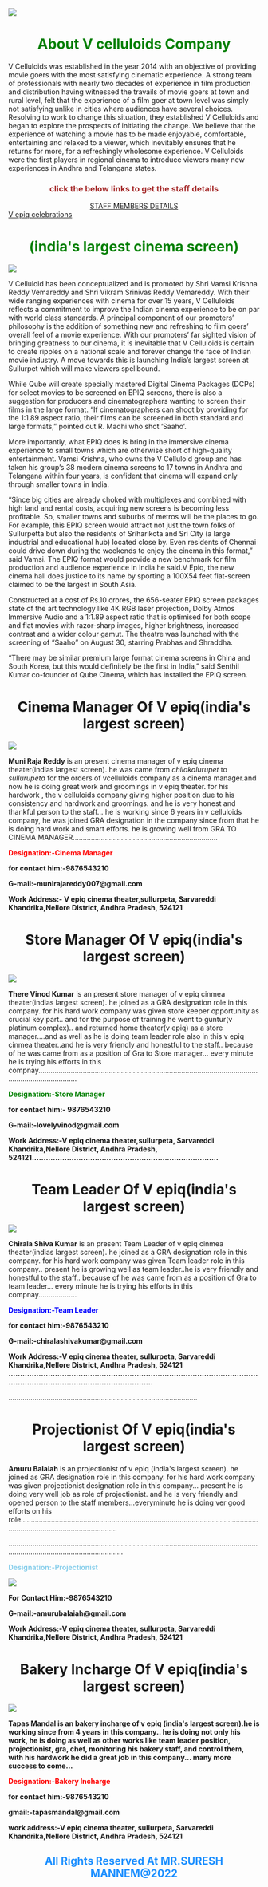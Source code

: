 <html>
<head>
<link href="suresh2ndmarch.css" rel="stylesheet" type="text/css">
 
  </head>

<body>
<img src="https://cdn3.ticketnew.com/partners/img/VCelluloids/logo.png"/>
   <P><center><h1 style="color:green">About V celluloids Company</h1></center>
 
<p>V Celluloids was established in the year 2014 with an objective of providing movie goers with the most satisfying cinematic experience. A strong team of professionals with nearly two decades of experience in film production and distribution having witnessed the travails of movie goers at town and rural level, felt that the experience of a film goer at town level was simply not satisfying unlike in cities where audiences have several choices. Resolving to work to change this situation, they established V Celluloids and began to explore the prospects of initiating the change. We believe that the experience of watching a movie has to be made enjoyable, comfortable, entertaining and relaxed to a viewer, which inevitably ensures that he returns for more, for a refreshingly wholesome experience. V Celluloids were the first players in regional cinema to introduce viewers many new experiences in Andhra and Telangana states.

</p>
    <p><center><h3 style="color:brown">click the below links to get the staff details</h3></center></p>
    <center><a href="staff.html" target="_blank"> STAFF MEMBERS DETAILS</a></center>

 
</div><a href="celebrations.html"> V epiq celebrations</a></center>



  <P><center><h1 style="color:green">(india's largest cinema screen)</h1></center>
  </div>
  <div class="imagepart">
<img src="https://english.cdn.zeenews.com/sites/default/files/2019/08/30/815223-theatre.jpg"/>
</div>
  <div class="text">
<p>V Celluloid has been conceptualized and is promoted by Shri Vamsi Krishna Reddy Vemareddy and Shri Vikram Srinivas Reddy Vemareddy. With their wide ranging experiences with cinema for over 15 years, V Celluloids reflects a commitment to improve the Indian cinema experience to be on par with world class standards. A principal component of our promoters’ philosophy is the addition of something new and refreshing to film goers’ overall feel of a movie experience. With our promoters’ far sighted vision of bringing greatness to our cinema, it is inevitable that V Celluloids is certain to create ripples on a national scale and forever change the face of Indian movie industry. A move towards this is launching India’s largest screen at Sullurpet which will make viewers spellbound.
</p>
<p>While Qube will create specially mastered Digital Cinema Packages (DCPs) for select movies to be screened on EPIQ screens, there is also a suggestion for producers and cinematographers wanting to screen their films in the large format. “If cinematographers can shoot by providing for the 1:1.89 aspect ratio, their films can be screened in both standard and large formats,” pointed out R. Madhi who shot ‘Saaho’.

More importantly, what EPIQ does is bring in the immersive cinema experience to small towns which are otherwise short of high-quality entertainment. Vamsi Krishna, who owns the V Celluloid group and has taken his group’s 38 modern cinema screens to 17 towns in Andhra and Telangana within four years, is confident that cinema will expand only through smaller towns in India.

“Since big cities are already choked with multiplexes and combined with high land and rental costs, acquiring new screens is becoming less profitable. So, smaller towns and suburbs of metros will be the places to go. For example, this EPIQ screen would attract not just the town folks of Sullurpetta but also the residents of Sriharikota and Sri City (a large industrial and educational hub) located close by. Even residents of Chennai could drive down during the weekends to enjoy the cinema in this format,” said Vamsi. The EPIQ format would provide a new benchmark for film production and audience experience in India he said.V Epiq, the new cinema hall does justice to its name by sporting a 100X54 feet flat-screen claimed to be the largest in South Asia.

Constructed at a cost of Rs.10 crores, the 656-seater EPIQ screen packages state of the art technology like 4K RGB laser projection, Dolby Atmos Immersive Audio and a 1:1.89 aspect ratio that is optimised for both scope and flat movies with razor-sharp images, higher brightness, increased contrast and a wider colour gamut. The theatre was launched with the screening of “Saaho” on August 30, starring Prabhas and Shraddha.

“There may be similar premium large format cinema screens in China and South Korea, but this would definitely be the first in India,” said Senthil Kumar co-founder of Qube Cinema, which has installed the EPIQ screen.

</p>
    </div>
<center><h1 style="color:rgb">Cinema Manager Of V epiq(india's largest screen)</h1></center>
  <div class="container">
  <img src="https://user-images.githubusercontent.com/99287692/156856392-d82ddd4e-5027-4364-99ef-7af2c12af183.jpeg"/>
     <p><b>Muni Raja Reddy</b> is an present cinema manager of v epiq cinema theater(indias largest screen). he was came from <i> chilakalurupet</i> to <i> sullurupeta</i> for the orders of vcelluloids company as a cinema manager.and now he is doing great work and groomings in v epiq theater. for his hardwork , the v celluloids company giving higher position due to his consistency and hardwork and groomings. and he is very honest and thankful person to the staff...
he is working since 6 years in v celluloids company, he was joined GRA designation in the company since from that he is doing hard work and smart efforts. he is  growing well from GRA TO CINEMA MANAGER........................................................................
</p>
    <p><b style="color:red">Designation:-Cinema Manager</b></p>
<p><b>for contact him:-9876543210</b></p>
<p><b>G-mail:-munirajareddy007@gmail.com</b></p>
<p><b>Work Address:- V epiq cinema theater,sullurpeta, Sarvareddi Khandrika,Nellore District, Andhra Pradesh, 524121</b></p>
    <center><h1 style="color:rgb">Store Manager Of V epiq(india's largest screen)</h1></center>
<div class="imagepart1">
<img src="https://user-images.githubusercontent.com/99287692/156856931-b7a11e77-70b8-48a2-a1f3-6639014431ba.jpeg"/>
  <p><b>There Vinod Kumar</b> is an present store manager of v epiq cinmea theater(indias largest screen). he joined as a GRA designation role in this company. for his hard work company was given store keeper opportunity as crucial key part.. and for the purpose of training he went to guntur(v platinum complex).. and returned home theater(v epiq) as a store manager....and as well as he is doing team leader role also in this v epiq cinmea theater..and he is very friendly and honestful to the staff.. because of he  was came from as a position of  Gra to Store manager... every minute he is trying his efforts in this compnay...............................................................................................................................................
<p><b style="color:green">Designation:-Store Manager</b></p>
<p><b>for contact him:- 9876543210</b></p>
<p><b>G-mail:-lovelyvinod@gmail.com</b></p>
<p><b>Work Address:-V epiq cinema theater,sullurpeta, Sarvareddi Khandrika,Nellore District, Andhra Pradesh, 524121................................................................................</b></p>
<center><h1 style="color:rgb">Team Leader Of V epiq(india's largest screen)</h1></center><div class="imagepart2">
<img src="https://user-images.githubusercontent.com/99287692/156857163-4566ccd4-5941-4888-acd8-862e18a7cef8.jpeg"/>
  </div>
<p><b>Chirala Shiva Kumar</b> is an present Team Leader of v epiq cinmea theater(indias largest screen). he joined as a GRA designation role in this company. for his hard work company was given Team leader role in this company.. present he is growing well as team leader..he is very friendly and honestful to the staff.. because of he  was came from as a position of Gra to team leader... every minute he is trying his efforts in this compnay...................</p>
<p><b style="color:blue">Designation:-Team Leader</b></p>
<p><b>for contact him:-9876543210</b></p>
<p><b>G-mail:-chiralashivakumar@gmail.com</b></p>
<p><b>Work Address:-V epiq cinema theater, sullurpeta, Sarvareddi Khandrika,Nellore District, Andhra Pradesh, 524121 .........................................................................................................................................................................</b></p>
 <p>..............................................................................................</p>
 <center><h1 style="color:rgb">Projectionist Of V epiq(india's largest screen)</h1></center>
 <p><b>Amuru Balaiah</b> is an projectionist of v epiq (india's largest screen). he joined as GRA designation role in this company. for his hard work company was given projectionist designation role in this company... present he is doing very well job as role of projectionist. and he is very friendly and opened person to the staff members...everyminute he is doing ver good efforts on his role............................................................................................................................................................................
  <p>.....................................................................................................................................................................................</p>
<p><b style="color:skyblue">Designation:-Projectionist</b></p>
 <img src="https://user-images.githubusercontent.com/99287692/156862827-a7e2abac-f60b-46d4-88f6-1ee2aed9e1cc.jpeg"/>
<p><b>For Contact Him:-9876543210<b></p>
<p><b>G-mail:-amurubalaiah@gmail.com</b></p>
<p><b>Work Address:-V epiq cinema theater, sullurpeta, Sarvareddi Khandrika,Nellore District, Andhra Pradesh, 524121</b></p>
 <center><h1 style="color:rgb">Bakery Incharge Of V epiq(india's largest screen)</h1></center>
<img src="https://user-images.githubusercontent.com/99287692/156862946-67e025c1-f486-48b8-b734-d5fe65299189.jpeg"/>
 <p><b>Tapas Mandal</b> is an bakery incharge of v epiq (india's largest screen).he is working  since from 4 years in this company.. he is doing not only his work, he is doing as well as other works like team leader position, projectionist, gra, chef, monitoring his bakery staff, and control them, with his hardwork he did a great job in this company... many more success to come...</p>

<p><b style="color:red">Designation:-Bakery Incharge</b></p>
<p><b>for contact him:-9876543210</b></p>
<p><b>gmail:-tapasmandal@gmail.com</b></p>
<p><b>work address:-V epiq cinema theater, sullurpeta, Sarvareddi Khandrika,Nellore District, Andhra Pradesh, 524121<b></p>

 



 

  <center><p><h2 style="color:DodgerBlue">All Rights Reserved At MR.SURESH MANNEM@2022</h2></p></center>

 









  





